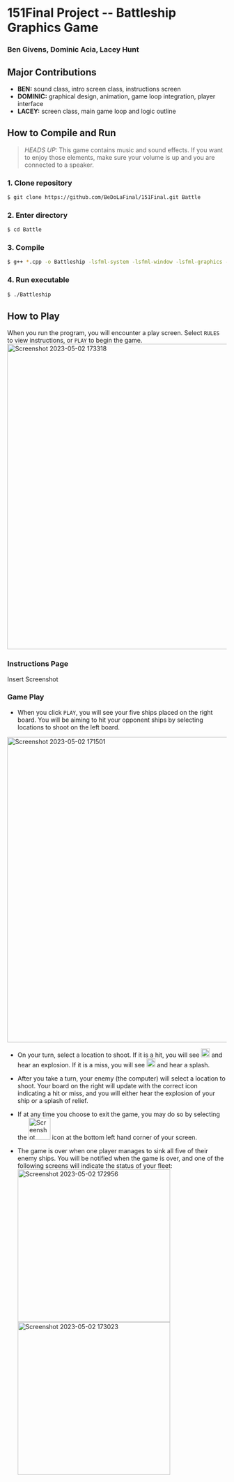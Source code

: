 # 151Final Project -- Battleship Graphics Game
### Ben Givens, Dominic Acia, Lacey Hunt

## Major Contributions
* **BEN:** sound class, intro screen class, instructions screen
* **DOMINIC:** graphical design, animation, game loop integration, player interface
* **LACEY:** screen class, main game loop and logic outline


## How to Compile and Run

> *HEADS UP:* This game contains music and sound effects. If you want to enjoy those elements, make sure your volume is up and you are connected to a speaker.

### 1. Clone repository
````bash
$ git clone https://github.com/BeDoLaFinal/151Final.git Battle
````
### 2. Enter directory
````bash
$ cd Battle
````
### 3. Compile
````bash
$ g++ *.cpp -o Battleship -lsfml-system -lsfml-window -lsfml-graphics -lsfml-audio
````
### 4. Run executable
````bash
$ ./Battleship
````


## How to Play

When you run the program, you will encounter a play screen. Select `RULES` to view instructions, or `PLAY` to begin the game.
<img width="700" alt="Screenshot 2023-05-02 173318" src="https://user-images.githubusercontent.com/112370638/235813077-b988b7d3-eaec-4a21-8d24-dcf05174d263.png">

### Instructions Page
Insert Screenshot

### Game Play
- When you click `PLAY`, you will see your five ships placed on the right board. You will be aiming to hit your opponent ships by selecting locations to shoot on the left board.
<img width="700" alt="Screenshot 2023-05-02 171501" src="https://user-images.githubusercontent.com/112370638/235811400-b6c075b0-91a4-4966-a4db-d7e0080a6235.png">

- On your turn, select a location to shoot. If it is a hit, you will see <img width="20" alt="Screenshot 2023-05-02 172455" src="https://user-images.githubusercontent.com/112370638/235812345-e013a0c4-ee15-4bb6-9f85-a9c424fd350b.png"> and hear an explosion. If it is a miss, you will see <img width="20" alt="Screenshot 2023-05-02 172419" src="https://user-images.githubusercontent.com/112370638/235812409-0278f041-76fa-451a-846c-af4e5b183b0b.png">  and hear a splash.

- After you take a turn, your enemy (the computer) will select a location to shoot. Your board on the right will update with the correct icon indicating a hit or miss, and you will either hear the explosion of your ship or a splash of relief.

- If at any time you choose to exit the game, you may do so by selecting the <img width="50" alt="Screenshot 2023-05-02 173600" src="https://user-images.githubusercontent.com/112370638/235813382-381ed00f-c89c-4a16-b2cc-b92e247efdca.png"> icon at the bottom left hand corner of your screen.

- The game is over when one player manages to sink all five of their enemy ships. You will be notified when the game is over, and one of the following screens will indicate the status of your fleet:
<img width="350" alt="Screenshot 2023-05-02 172956" src="https://user-images.githubusercontent.com/112370638/235812825-ca6fb721-30ca-4b3a-9f5f-838dedf91dfc.png"> <img width="350" alt="Screenshot 2023-05-02 173023" src="https://user-images.githubusercontent.com/112370638/235812831-71f81b9b-537f-4373-870f-362fc7e2bbf7.png">

